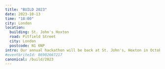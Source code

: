 ```yaml
---
title: "BUILD 2023"
date: 2023-10-13
time: "18:00"
city: London
location:
  building: St. John's Hoxton
  road: Pitfield Street
  city: London
  postcode: N1 6NP
intro: Our annual hackathon will be back at St. John's, Hoxton in October 2023. Save the date and get ready to join a group of missions-minded technologists to share ideas and kick start projects that integrate our Christian faith and technical skill sets.
#eventbriteId: 86902667217
canonical: /build/2023
---
```

